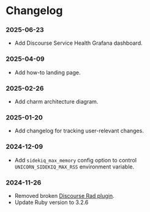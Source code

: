 # Changelog

### 2025-06-23

- Add Discourse Service Health Grafana dashboard.

### 2025-04-09

- Add how-to landing page.

### 2025-02-26

- Add charm architecture diagram.

### 2025-01-20

- Add changelog for tracking user-relevant changes.

### 2024-12-09

- Add `sidekiq_max_memory` config option to control `UNICORN_SIDEKIQ_MAX_RSS` environment variable.

### 2024-11-26

- Removed broken [Discourse Rad plugin](https://github.com/canonical/discourse-rad-plugin.git).
- Update Ruby version to 3.2.6
